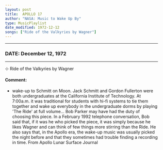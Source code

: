 ```yaml
---
layout: post
title:  APOLLO 17
author: "NASA: Music to Wake Up By"
type: MusicPlaylist
date_modified: 1972-12-12
songs: ["Ride of the Valkyries by Wagner"]
---
```


----
### DATE: December 12, 1972
----
⊹ Ride of the Valkyries by Wagner

#### Comment:
* wake-up to Schmitt on Moon. Jack Schmitt and Gordon Fullerton were both undergraduates at the California Institute of  Technology. At 7:00a.m. it was traditional for students with hi-fi systems to tie them together and wake up everybody in the undergraduate dorms by playing 'The Ride' at full volume...  Bob Parker may have had the duty of choosing this piece. In a February 1992 telephone conversation, Bob said that, if it was he who picked the piece, it was simply because he likes Wagner and can think of few things more stirring than the Ride. He also says that, in the Apollo era, the wake-up music was usually picked the night before and that they sometimes had trouble finding a recording in time. From Apollo Lunar Surface Journal



<br/>
<center>
	<a target="_blank"
	   href="https://twitter.com/intent/tweet?hashtags=Space,NASA,Playlist,NASAWakeupCalls,SpaceProgram&text={{ page.author}}, '{{ page.songs.first }}' {{ page.title }}, {{ page.date | date: '%B %d, %Y' }}. {{ site.url }}{{ page.url }}&via=nasawakeupcalls"><i class="fab fa-twitter" alt="Tweet this page" style="font-size: 1.3em;"></i></a>
	&nbsp; 	<i class="fas fa-user-astronaut" style="font-size: 1.5em;"></i> &nbsp;
    <a id="custom_amazon_link"
       type="amzn" search="#"
       category="popular music">
    <i class="fab fa-amazon" style="font-size: 1.3em;"></i></a>
</center>

<!-- Randomly resolve an individual entry from a song array -->
<script src="/assets/javascript/seedrandom.min.js"></script>
<script>
  var wake_me_up = ["Ride of the Valkyries by Wagner"];
  var prng = new Math.seedrandom();
  function randomSong() {
    song = wake_me_up[Math.floor(Math.random() * wake_me_up.length)];
    var amazon_link = document.getElementById("custom_amazon_link");
    amazon_link.setAttribute("search", song);
  }
  window.onload = randomSong();
</script>
